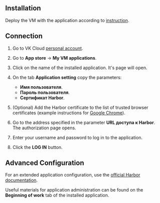 ## Installation

Deploy the VM with the application according to [instruction](../init-install/).

## Connection

1. Go to VK Cloud [personal account](https://msk.cloud.vk.com/app/en).
1. Go to **App store** → **My VM applications**.
1. Click on the name of the installed application. It's page will open.
1. On the tab **Application setting** copy the parameters:

   - **Имя пользователя**.
   - **Пароль пользователя**.
   - **Сертификат Harbor**.

1. (Optional) Add the Harbor certificate to the list of trusted browser certificates (example instructions for [Google Chrome](https://support.google.com/chrome/a/answer/3505249?hl=ru)).
1. Go to the address specified in the parameter **URL доступа к Harbor**. The authorization page opens.
1. Enter your username and password to log in to the application.
1. Click the **LOG IN** button.

## Advanced Configuration

For an extended application configuration, use the [official Harbor documentation](https://goharbor.io/docs/2.2.0/administration/).

<info>

Useful materials for application administration can be found on the **Beginning of work** tab of the installed application.

</info>
